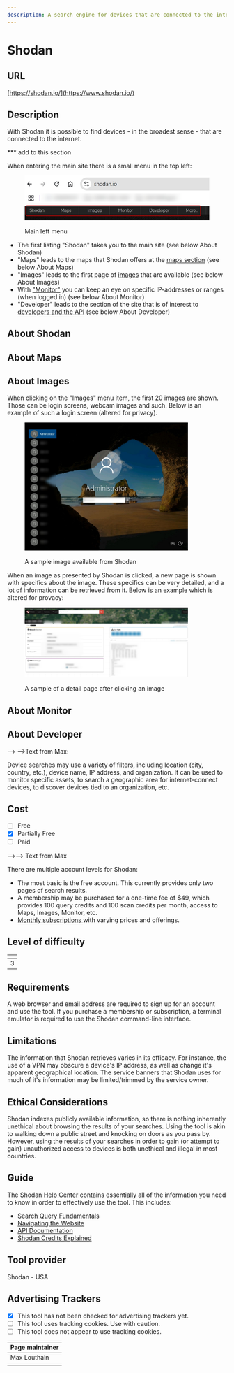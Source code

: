 ```yaml
---
description: A search engine for devices that are connected to the internet.
---
```


# Shodan

## URL

[https://shodan.io/](https://www.shodan.io/)

## Description

With Shodan it is possible to find devices - in the broadest sense - that are connected to the internet.&#x20;

\*\*\* add to this section

When entering the main site there is a small menu in the top left:&#x20;

<figure><img src=".gitbook/assets/Shodan1 c.jpg" alt=""><figcaption><p>Main left menu</p></figcaption></figure>

* The first listing "Shodan" takes you to the main site (see below About Shodan)
* "Maps" leads to the maps that Shodan offers at the [maps section](https://maps.shodan.io) (see below About Maps)
* "Images" leads to the first page of [images](https://images.shodan.io/) that are available (see below About Images)
* With ["Monitor"](https://monitor.shodan.io) you can keep an eye on specific IP-addresses or ranges (when logged in) (see below About Monitor)
* "Developer" leads to the section of the site that is of interest to [developers and the API](https://developer.shodan.io/) (see below About Developer)

## About Shodan

## About Maps

## About Images

When clicking on the "Images" menu item, the first 20 images are shown. Those can be login screens, webcam images and such. Below is an example of such a login screen (altered for privacy).

<figure><img src=".gitbook/assets/Administrator - c.jpg" alt="" width="375"><figcaption><p>A sample image available from Shodan</p></figcaption></figure>

When an image as presented by Shodan is clicked, a new page is shown with specifics about the image. These specifics can be very detailed, and a lot of information can be retrieved from it. Below is an example which is altered for provacy:&#x20;

<figure><img src=".gitbook/assets/Details - c.jpg" alt="" width="375"><figcaption><p>A sample of a detail page after clicking an image</p></figcaption></figure>





## About Monitor

## About Developer















\--> -->Text from Max:&#x20;

Device searches may use a variety of filters, including location (city, country, etc.), device name, IP address, and organization. It can be used to monitor specific assets, to search a geographic area for internet-connect devices, to discover devices tied to an organization, etc.



## Cost

* [ ] Free
* [x] Partially Free
* [ ] Paid

\-->--> Text from Max

There are multiple account levels for Shodan:

* The most basic is the free account. This currently provides only two pages of search results.
* A membership may be purchased for a one-time fee of $49, which provides 100 query credits and 100 scan credits per month, access to Maps, Images, Monitor, etc.
* [Monthly subscriptions ](https://account.shodan.io/billing)with varying prices and offerings.

## Level of difficulty

<table><thead><tr><th data-type="rating" data-max="5"></th></tr></thead><tbody><tr><td>3</td></tr></tbody></table>

## Requirements

A web browser and email address are required to sign up for an account and use the tool. If you purchase a membership or subscription, a terminal emulator is required to use the Shodan command-line interface.

## Limitations

The information that Shodan retrieves varies in its efficacy. For instance, the use of a VPN may obscure a device's IP address, as well as change it's apparent geographical location. The service banners that Shodan uses for much of it's information may be limited/trimmed by the service owner.

## Ethical Considerations

Shodan indexes publicly available information, so there is nothing inherently unethical about browsing the results of your searches. Using the tool is akin to walking down a public street and knocking on doors as you pass by. However, using the results of your searches in order to gain (or attempt to gain) unauthorized access to devices is both unethical and illegal in most countries.

## Guide

The Shodan [Help Center](https://help.shodan.io/) contains essentially all of the information you need to know in order to effectively use the tool. This includes:

* [Search Query Fundamentals](https://help.shodan.io/the-basics/search-query-fundamentals)
* [Navigating the Website](https://help.shodan.io/the-basics/navigating-the-website)
* [API Documentation](https://developer.shodan.io/api)
* [Shodan Credits Explained](https://help.shodan.io/the-basics/credit-types-explained)

## Tool provider

Shodan - USA

## Advertising Trackers

* [x] This tool has not been checked for advertising trackers yet.
* [ ] This tool uses tracking cookies. Use with caution.
* [ ] This tool does not appear to use tracking cookies.

| Page maintainer |
| --------------- |
| Max Louthain    |
|                 |
